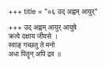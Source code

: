 +++
title = "०६ उद् अह्वम् आयुर्"

+++
उद् अह्वम् आयुर् आयुषे  
क्रत्वे दक्षाय जीवसे ।  
स्वाङ् गच्छतु ते मनो  
अधा पितॄन् अपि द्रव ॥